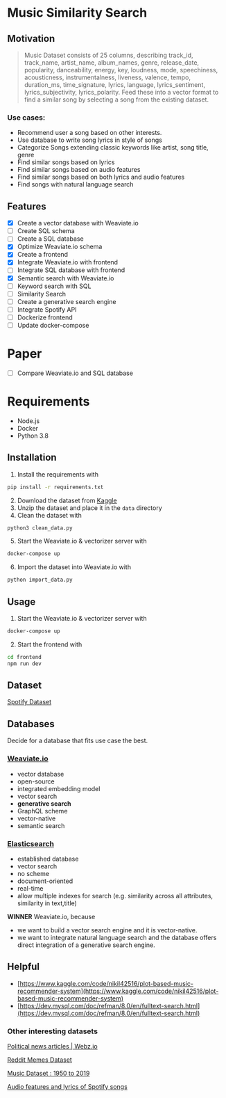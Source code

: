 # Music Similarity Search
## Motivation

> Music Dataset consists of 25 columns, describing track_id, track_name, artist_name, album_names, genre, release_date, popularity, danceability, energy, key, loudness, mode, speechiness, acousticness, instrumentalness, liveness, valence, tempo, duration_ms, time_signature, lyrics, language, lyrics_sentiment, lyrics_subjectivity, lyrics_polarity.
Feed these into a vector format to find a similar song by selecting a song from the existing dataset.

### Use cases:

- Recommend user a song based on other interests.
- Use database to write song lyrics in style of songs
- Categorize Songs extending classic keywords like artist, song title, genre
- Find similar songs based on lyrics
- Find similar songs based on audio features
- Find similar songs based on both lyrics and audio features
- Find songs with natural language search

##  Features
- [x] Create a vector database with Weaviate.io
- [ ] Create SQL schema
- [ ] Create a SQL database
- [x] Optimize Weaviate.io schema
- [x] Create a frontend
- [x] Integrate Weaviate.io with frontend
- [ ] Integrate SQL database with frontend
- [x] Semantic search with Weaviate.io
- [ ] Keyword search with SQL
- [ ] Similarity Search
- [ ] Create a generative search engine
- [ ] Integrate Spotify API
- [ ] Dockerize frontend
- [ ] Update docker-compose

# Paper
- [ ] Compare Weaviate.io and SQL database

# Requirements
- Node.js
- Docker
- Python 3.8
## Installation
1. Install the requirements with
```bash
pip install -r requirements.txt
```
2. Download the dataset from [Kaggle](https://www.kaggle.com/datasets/imuhammad/audio-features-and-lyrics-of-spotify-songs)
3. Unzip the dataset and place it in the `data` directory
4. Clean the dataset with 
```bash
python3 clean_data.py
```

5. Start the Weaviate.io & vectorizer server with
```bash
docker-compose up
```

6. Import the dataset into Weaviate.io with
```bash
python import_data.py
```

## Usage
1. Start the Weaviate.io & vectorizer server with
```bash
docker-compose up
```

2. Start the frontend with
```bash
cd frontend
npm run dev
```


## Dataset

[Spotify Dataset](https://www.kaggle.com/datasets/imuhammad/audio-features-and-lyrics-of-spotify-songs)

## Databases
Decide for a database that fits use case the best.
### [Weaviate.io](https://weaviate.io/?utm_source=google&utm_medium=cpc&utm_campaign=18703782893&utm_content=142806251237&utm_term=weaviate%20database&gclid=CjwKCAjwl6OiBhA2EiwAuUwWZeSv5162-ikjmZwHUoACgHfJjNiNXGfvP3a1GaWv4CTS3Sr6gq2syxoCbwsQAvD_BwE)

- vector database
- open-source
- integrated embedding model
- vector search
- **generative search**
- GraphQL scheme
- vector-native
- semantic search

### [Elasticsearch](https://www.elastic.co/de/elasticsearch/)

- established database
- vector search
- no scheme
- document-oriented
- real-time
- allow multiple indexes for search (e.g. similarity across all attributes, similarity in text,title)

**WINNER** Weaviate.io, because
- we want to build a vector search engine and it is vector-native.
- we want to integrate natural language search and the database offers direct integration of a generative search engine.
## Helpful

- [https://www.kaggle.com/code/nikil42516/plot-based-music-recommender-system](https://www.kaggle.com/code/nikil42516/plot-based-music-recommender-system)
- [https://dev.mysql.com/doc/refman/8.0/en/fulltext-search.html](https://dev.mysql.com/doc/refman/8.0/en/fulltext-search.html)

### Other interesting datasets

[Political news articles | Webz.io](https://webz.io/free-datasets/political-news-articles/)

[Reddit Memes Dataset](https://www.kaggle.com/datasets/sayangoswami/reddit-memes-dataset)

[Music Dataset : 1950 to 2019](https://www.kaggle.com/datasets/saurabhshahane/music-dataset-1950-to-2019)

[Audio features and lyrics of Spotify songs](https://www.kaggle.com/datasets/imuhammad/audio-features-and-lyrics-of-spotify-songs)